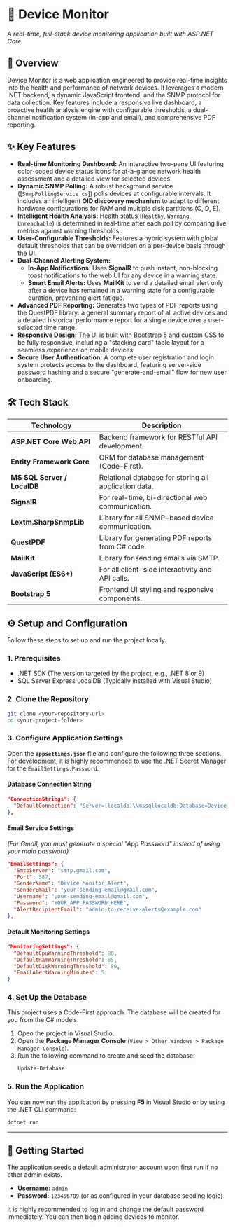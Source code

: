 # 📡 Device Monitor

*A real-time, full-stack device monitoring application built with ASP.NET Core.*

## 🚀 Overview

Device Monitor is a web application engineered to provide real-time insights into the health and performance of network devices. It leverages a modern .NET backend, a dynamic JavaScript frontend, and the SNMP protocol for data collection. Key features include a responsive live dashboard, a proactive health analysis engine with configurable thresholds, a dual-channel notification system (in-app and email), and comprehensive PDF reporting.

## ✨ Key Features

  * **Real-time Monitoring Dashboard:** An interactive two-pane UI featuring color-coded device status icons for at-a-glance network health assessment and a detailed view for selected devices.
  * **Dynamic SNMP Polling:** A robust background service ([`SnmpPollingService.cs`]) polls devices at configurable intervals. It includes an intelligent **OID discovery mechanism** to adapt to different hardware configurations for RAM and multiple disk partitions (C, D, E).
  * **Intelligent Health Analysis:** Health status (`Healthy`, `Warning`, `Unreachable`) is determined in real-time after each poll by comparing live metrics against warning thresholds.
  * **User-Configurable Thresholds:** Features a hybrid system with global default thresholds that can be overridden on a per-device basis through the UI.
  * **Dual-Channel Alerting System:**
      * **In-App Notifications:** Uses **SignalR** to push instant, non-blocking toast notifications to the web UI for any device in a warning state.
      * **Smart Email Alerts:** Uses **MailKit** to send a detailed email alert only after a device has remained in a warning state for a configurable duration, preventing alert fatigue.
  * **Advanced PDF Reporting:** Generates two types of PDF reports using the QuestPDF library: a general summary report of all active devices and a detailed historical performance report for a single device over a user-selected time range.
  * **Responsive Design:** The UI is built with Bootstrap 5 and custom CSS to be fully responsive, including a "stacking card" table layout for a seamless experience on mobile devices.
  * **Secure User Authentication:** A complete user registration and login system protects access to the dashboard, featuring server-side password hashing and a secure "generate-and-email" flow for new user onboarding.

## 🛠️ Tech Stack

| Technology              | Description                                        |
| ----------------------- | -------------------------------------------------- |
| **ASP.NET Core Web API**| Backend framework for RESTful API development.     |
| **Entity Framework Core** | ORM for database management (Code-First).          |
| **MS SQL Server / LocalDB**| Relational database for storing all application data.|
| **SignalR** | For real-time, bi-directional web communication.   |
| **Lextm.SharpSnmpLib** | Library for all SNMP-based device communication.   |
| **QuestPDF** | Library for generating PDF reports from C\# code.   |
| **MailKit** | Library for sending emails via SMTP.             |
| **JavaScript (ES6+)** | For all client-side interactivity and API calls.   |
| **Bootstrap 5** | Frontend UI styling and responsive components.     |

## ⚙️ Setup and Configuration

Follow these steps to set up and run the project locally.

### 1\. Prerequisites

  * .NET SDK (The version targeted by the project, e.g., .NET 8 or 9)
  * SQL Server Express LocalDB (Typically installed with Visual Studio)

### 2\. Clone the Repository

```bash
git clone <your-repository-url>
cd <your-project-folder>
```

### 3\. Configure Application Settings

Open the **`appsettings.json`** file and configure the following three sections. For development, it is highly recommended to use the .NET Secret Manager for the `EmailSettings:Password`.

#### **Database Connection String**

```json
"ConnectionStrings": {
  "DefaultConnection": "Server=(localdb)\\mssqllocaldb;Database=Device_Tracker;Trusted_Connection=True;MultipleActiveResultSets=true"
},
```

#### **Email Service Settings**

*(For Gmail, you must generate a special "App Password" instead of using your main password)*

```json
"EmailSettings": {
  "SmtpServer": "smtp.gmail.com",
  "Port": 587,
  "SenderName": "Device Monitor Alert",
  "SenderEmail": "your-sending-email@gmail.com",
  "Username": "your-sending-email@gmail.com",
  "Password": "YOUR_APP_PASSWORD_HERE",
  "AlertRecipientEmail": "admin-to-receive-alerts@example.com"
},
```

#### **Default Monitoring Settings**

```json
"MonitoringSettings": {
  "DefaultCpuWarningThreshold": 80,
  "DefaultRamWarningThreshold": 85,
  "DefaultDiskWarningThreshold": 80,
  "EmailAlertWarningMinutes": 5
}
```

### 4\. Set Up the Database

This project uses a Code-First approach. The database will be created for you from the C\# models.

1.  Open the project in Visual Studio.
2.  Open the **Package Manager Console** (`View > Other Windows > Package Manager Console`).
3.  Run the following command to create and seed the database:
    ```powershell
    Update-Database
    ```

### 5\. Run the Application

You can now run the application by pressing **F5** in Visual Studio or by using the .NET CLI command:

```bash
dotnet run
```

-----

## 🚀 Getting Started

The application seeds a default administrator account upon first run if no other admin exists.

  * **Username:** `admin`
  * **Password:** `123456789` (or as configured in your database seeding logic)

It is highly recommended to log in and change the default password immediately. You can then begin adding devices to monitor.
